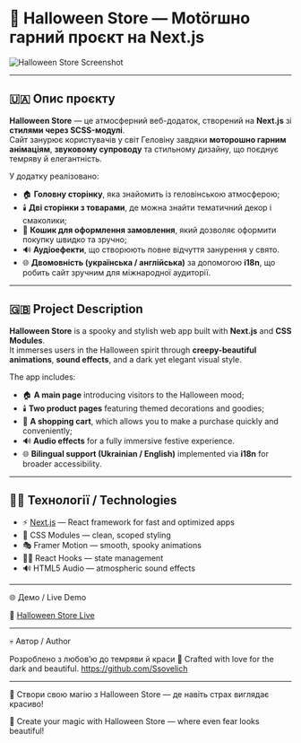 # 🎃 Halloween Store — Motörшно гарний проєкт на Next.js  

![Halloween Store Screenshot](./public/og-image.png)

---

## 🇺🇦 Опис проєкту  
**Halloween Store** — це атмосферний веб-додаток, створений на **Next.js** зі **стилями через SCSS-модулі**.  
Сайт занурює користувачів у світ Геловіну завдяки **моторошно гарним анімаціям**, **звуковому супроводу** та стильному дизайну, що поєднує темряву й елегантність.  

У додатку реалізовано:  
- 🏠 **Головну сторінку**, яка знайомить із геловінською атмосферою;  
- 🕯️ **Дві сторінки з товарами**, де можна знайти тематичний декор і смаколики;  
- 🛒 **Кошик для оформлення замовлення**, який дозволяє оформити покупку швидко та зручно;  
- 🔊 **Аудіоефекти**, що створюють повне відчуття занурення у свято.
- 🌐 **Двомовність (українська / англійська)** за допомогою **i18n**, що робить сайт зручним для міжнародної аудиторії.   

---

## 🇬🇧 Project Description  
**Halloween Store** is a spooky and stylish web app built with **Next.js** and **CSS Modules**.  
It immerses users in the Halloween spirit through **creepy-beautiful animations**, **sound effects**, and a dark yet elegant visual style.  

The app includes:  
- 🏠 **A main page** introducing visitors to the Halloween mood;  
- 🕯️ **Two product pages** featuring themed decorations and goodies;  
- 🛒 **A shopping cart**, which allows you to make a purchase quickly and conveniently;  
- 🔊 **Audio effects** for a fully immersive festive experience.
- 🌐 **Bilingual support (Ukrainian / English)** implemented via **i18n** for broader accessibility.   

---

## 🧙‍♂️ Технології / Technologies  
- ⚡ [Next.js](https://nextjs.org/) — React framework for fast and optimized apps  
- 💅 CSS Modules — clean, scoped styling  
- 🎭 Framer Motion — smooth, spooky animations  
- 🧛‍♀️ React Hooks — state management  
- 🔊 HTML5 Audio — atmospheric sound effects  

---

🌐 Демо / Live Demo

🔮 [Halloween Store Live](https://halloween-eosin.vercel.app/)

---

💀 Автор / Author

Розроблено з любов’ю до темряви й краси 🖤
Crafted with love for the dark and beautiful.
https://github.com/Ssovelich

---

🎃 Створи свою магію з Halloween Store — де навіть страх виглядає красиво!

🎃 Create your magic with Halloween Store — where even fear looks beautiful!